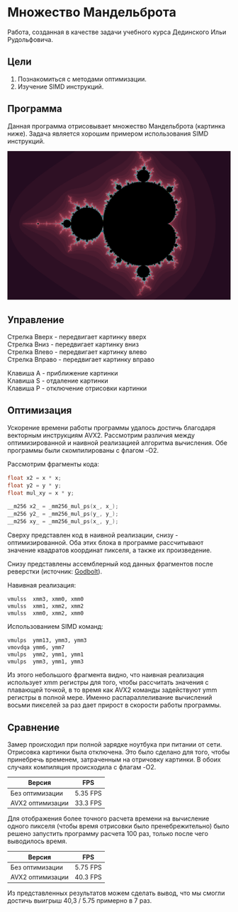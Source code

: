 # Множество Мандельброта
Работа, созданная в качестве задачи учебного курса Дединского Ильи Рудольфовича.




## Цели
1. Познакомиться с методами оптимизации. 
2. Изучение SIMD инструкций.




## Программа
Данная программа отрисовывает множество Мандельброта (картинка ниже). Задача является хорошим примером использования SIMD инструкций.


![mandelbrot](temp/mandelbrot.png)


## Управление


Стрелка Вверх  - передвигает картинку вверх     \
Стрелка Вниз   - передвигает картинку вниз      \
Стрелка Влево  - передвигает картинку влево     \
Стрелка Вправо - передвигает картинку вправо  




Клавиша A - приближение картинки                \
Клавиша S - отдаление картинки                  \
Клавиша P - отключение отрисовки картинки     


## Оптимизация


Ускорение времени работы программы удалось достичь благодаря векторным инструкциям AVX2. Рассмотрим различия между оптимизированной и наивной реализацией алгоритма вычисления. Обе программы были скомпилированы с флагом -O2.


Рассмотрим фрагменты кода:


``` C
float x2 = x * x;
float y2 = y * y;
float mul_xy = x * y;
```


``` C
__m256 x2_ = _mm256_mul_ps(x_, x_);
__m256 y2_ = _mm256_mul_ps(y_, y_);
__m256 xy_ = _mm256_mul_ps(x_, y_);
```


Сверху представлен код в наивной реализации, снизу - оптимизированной.
Оба этих блока в программе рассчитывают значение квадратов координат пикселя, а также их произведение.


Снизу представлены ассемблерный код данных фрагментов после реверстки (источник: [Godbolt](https://godbolt.org/)).

Навивная реализация:
```
vmulss  xmm3, xmm0, xmm0
vmulss  xmm1, xmm2, xmm2
vmulss  xmm0, xmm2, xmm0
```

Использованием SIMD команд:
```
vmulps  ymm13, ymm3, ymm3
vmovdqa ymm6, ymm7
vmulps  ymm2, ymm1, ymm1
vmulps  ymm3, ymm1, ymm3
```


Из этого небольшого фрагмента видно, что наивная реализация использует xmm регистры для того, чтобы рассчитать значения с плавающей точкой, в то время как AVX2 команды задействуют ymm регистры в полной мере. Именно распараллеливание вычислений восьми пикселей за раз дает прирост в скорости работы программы.


## Сравнение


Замер происходил при полной зарядке ноутбука при питании от сети.
Отрисовка картинки была отключена. Это было сделано для того, чтобы принебречь временем, затраченным на отричовку картинки.
В обоих случаях компиляция происходила с флагам -O2.




| Версия            |    FPS       |
| ----------------- | ------------ |
| Без  оптимизации  | 5.35 FPS     |
| AVX2 оптимизации  | 33.3 FPS     |




Для отображения более точного расчета времени на вычисление одного пикселя (чтобы время отрисовки было пренебрежительно) было решено запустить программу расчета 100 раз, только после чего выводилось время.


| Версия            |    FPS       |
| ----------------- | ------------ |
| Без  оптимизации  | 5.75 FPS     |
| AVX2 оптимизации  | 40.3 FPS     |


Из представленных результатов можем сделать вывод, что мы смогли достичь выигрыш 40,3 / 5.75 примерно в 7 раз.









